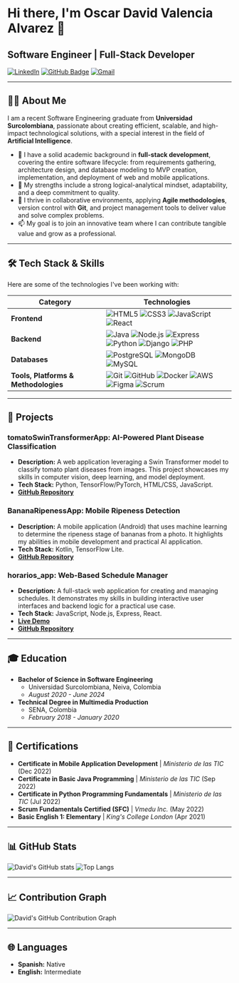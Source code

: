 # Hi there, I'm Oscar David Valencia Alvarez 👋

## Software Engineer | Full-Stack Developer

[![LinkedIn](https://img.shields.io/badge/LinkedIn-0077B5?style=flat-square&logo=linkedin&logoColor=white)](https://www.linkedin.com/in/oscar-david-valencia-alvarez-3b26321a3/) [![GitHub Badge](https://img.shields.io/badge/-GitHub-181717?style=flat-square&logo=github&logoColor=white)](https://github.com/DavidValenciaX) [![Gmail](https://img.shields.io/badge/Gmail-D14836?style=flat-square&logo=gmail&logoColor=white)](mailto:davidvalencia0526@gmail.com)

---

## 👨‍💻 About Me

I am a recent Software Engineering graduate from **Universidad Surcolombiana**, passionate about creating efficient, scalable, and high-impact technological solutions, with a special interest in the field of **Artificial Intelligence**.

- 🔭 I have a solid academic background in **full-stack development**, covering the entire software lifecycle: from requirements gathering, architecture design, and database modeling to MVP creation, implementation, and deployment of web and mobile applications.
- 🌱 My strengths include a strong logical-analytical mindset, adaptability, and a deep commitment to quality.
- 🚀 I thrive in collaborative environments, applying **Agile methodologies**, version control with **Git**, and project management tools to deliver value and solve complex problems.
- 📫 My goal is to join an innovative team where I can contribute tangible value and grow as a professional.

---

## 🛠️ Tech Stack & Skills

Here are some of the technologies I've been working with:

| Category          | Technologies                                                                                                                                                                                                    |
| ----------------- | --------------------------------------------------------------------------------------------------------------------------------------------------------------------------------------------------------------- |
| **Frontend**      | ![HTML5](https://img.shields.io/badge/-HTML5-E34F26?style=flat-square&logo=html5&logoColor=white) ![CSS3](https://img.shields.io/badge/-CSS3-1572B6?style=flat-square&logo=css3&logoColor=white) ![JavaScript](https://img.shields.io/badge/-JavaScript-F7DF1E?style=flat-square&logo=javascript&logoColor=black) ![React](https://img.shields.io/badge/-React-61DAFB?style=flat-square&logo=react&logoColor=black)                                                                                                                            |
| **Backend**       | ![Java](https://img.shields.io/badge/Java-ED8B00?style=flat-square&logo=java&logoColor=white) ![Node.js](https://img.shields.io/badge/-Node.js-339933?style=flat-square&logo=node.js&logoColor=white) ![Express](https://img.shields.io/badge/-Express-000000?style=flat-square&logo=express&logoColor=white) ![Python](https://img.shields.io/badge/-Python-3776AB?style=flat-square&logo=python&logoColor=white) ![Django](https://img.shields.io/badge/-Django-092E20?style=flat-square&logo=django&logoColor=white) ![PHP](https://img.shields.io/badge/PHP-777BB4?style=flat-square&logo=php&logoColor=white)                                                                                                                          |
| **Databases**     | ![PostgreSQL](https://img.shields.io/badge/-PostgreSQL-336791?style=flat-square&logo=postgresql&logoColor=white) ![MongoDB](https://img.shields.io/badge/-MongoDB-47A248?style=flat-square&logo=mongodb&logoColor=white) ![MySQL](https://img.shields.io/badge/MySQL-4479A1?style=flat-square&logo=mysql&logoColor=white)                                                                                                                                                                                                                                                                                             |
| **Tools, Platforms & Methodologies** | ![Git](https://img.shields.io/badge/Git-F05032?style=flat-square&logo=git&logoColor=white) ![GitHub](https://img.shields.io/badge/GitHub-181717?style=flat-square&logo=github&logoColor=white) ![Docker](https://img.shields.io/badge/Docker-2496ED?style=flat-square&logo=docker&logoColor=white) ![AWS](https://img.shields.io/badge/AWS-232F3E?style=flat-square&logo=amazon-aws&logoColor=white) ![Figma](https://img.shields.io/badge/Figma-F24E1E?style=flat-square&logo=figma&logoColor=white) ![Scrum](https://img.shields.io/badge/Scrum-009688?style=flat-square&logo=trello&logoColor=white)                                                                                                                                                                                                                                                                                                             |

---

## 🚀 Projects

### tomatoSwinTransformerApp: AI-Powered Plant Disease Classification

- **Description:** A web application leveraging a Swin Transformer model to classify tomato plant diseases from images. This project showcases my skills in computer vision, deep learning, and model deployment.
- **Tech Stack:** Python, TensorFlow/PyTorch, HTML/CSS, JavaScript.
- **[GitHub Repository](https://github.com/DavidValenciaX/tomatoSwinTransformerApp)**

### BananaRipenessApp: Mobile Ripeness Detection

- **Description:** A mobile application (Android) that uses machine learning to determine the ripeness stage of bananas from a photo. It highlights my abilities in mobile development and practical AI application.
- **Tech Stack:** Kotlin, TensorFlow Lite.
- **[GitHub Repository](https://github.com/DavidValenciaX/BananaRipenessApp)**

### horarios_app: Web-Based Schedule Manager

- **Description:** A full-stack web application for creating and managing schedules. It demonstrates my skills in building interactive user interfaces and backend logic for a practical use case.
- **Tech Stack:** JavaScript, Node.js, Express, React.
- **[Live Demo](https://horarios-application.netlify.app/)**
- **[GitHub Repository](https://github.com/DavidValenciaX/horarios_app)**

---

## 🎓 Education

- **Bachelor of Science in Software Engineering**
  - Universidad Surcolombiana, Neiva, Colombia
  - *August 2020 - June 2024*
- **Technical Degree in Multimedia Production**
  - SENA, Colombia
  - *February 2018 - January 2020*

---

## 📜 Certifications

- **Certificate in Mobile Application Development** | *Ministerio de las TIC* (Dec 2022)
- **Certificate in Basic Java Programming** | *Ministerio de las TIC* (Sep 2022)
- **Certificate in Python Programming Fundamentals** | *Ministerio de las TIC* (Jul 2022)
- **Scrum Fundamentals Certified (SFC)** | *Vmedu Inc.* (May 2022)
- **Basic English 1: Elementary** | *King's College London* (Apr 2021)

---

## 📊 GitHub Stats

![David's GitHub stats](https://github-readme-stats.vercel.app/api?username=DavidValenciaX&show_icons=true&theme=radical)
![Top Langs](https://github-readme-stats.vercel.app/api/top-langs/?username=DavidValenciaX&layout=compact&theme=radical)

---

## 📈 Contribution Graph

![David's GitHub Contribution Graph](https://ghchart.rshah.org/DavidValenciaX?theme=dark)

---

## 🌐 Languages

- **Spanish:** Native
- **English:** Intermediate
